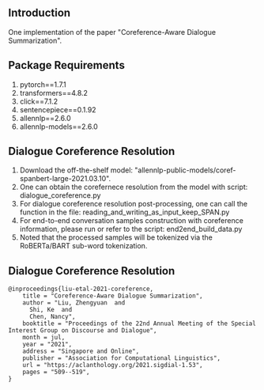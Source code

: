 ## Introduction
One implementation of the paper "Coreference-Aware Dialogue Summarization".

## Package Requirements
1. pytorch==1.7.1
2. transformers==4.8.2
3. click==7.1.2
4. sentencepiece==0.1.92
5. allennlp==2.6.0
6. allennlp-models==2.6.0

## Dialogue Coreference Resolution
1. Download the off-the-shelf model: "allennlp-public-models/coref-spanbert-large-2021.03.10".
2. One can obtain the corefernece resolution from the model with script: dialogue_coreference.py
4. For dialogue coreference resolution post-processing, one can call the function in the file: reading_and_writing_as_input_keep_SPAN.py
5. For end-to-end conversation samples construction with coreference information, please run or refer to the script: end2end_build_data.py
6. Noted that the processed samples will be tokenized via the RoBERTa/BART sub-word tokenization.


## Dialogue Coreference Resolution

```
@inproceedings{liu-etal-2021-coreference,
    title = "Coreference-Aware Dialogue Summarization",
    author = "Liu, Zhengyuan  and
      Shi, Ke  and
      Chen, Nancy",
    booktitle = "Proceedings of the 22nd Annual Meeting of the Special Interest Group on Discourse and Dialogue",
    month = jul,
    year = "2021",
    address = "Singapore and Online",
    publisher = "Association for Computational Linguistics",
    url = "https://aclanthology.org/2021.sigdial-1.53",
    pages = "509--519",
}
```

